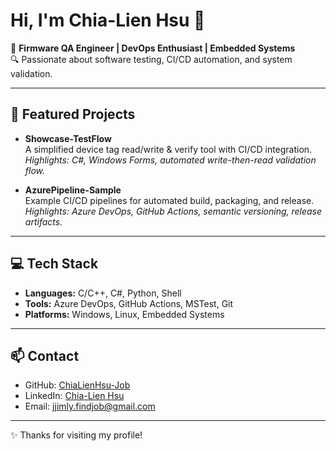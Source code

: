 # Hi, I'm Chia-Lien Hsu 👋

🎯 **Firmware QA Engineer | DevOps Enthusiast | Embedded Systems**  
🔍 Passionate about software testing, CI/CD automation, and system validation.  

---

## 📌 Featured Projects

- **Showcase-TestFlow**  
  A simplified device tag read/write & verify tool with CI/CD integration.  
  *Highlights: C#, Windows Forms, automated write-then-read validation flow.*  

- **AzurePipeline-Sample**  
  Example CI/CD pipelines for automated build, packaging, and release.  
  *Highlights: Azure DevOps, GitHub Actions, semantic versioning, release artifacts.*  

---

## 💻 Tech Stack

- **Languages:** C/C++, C#, Python, Shell  
- **Tools:** Azure DevOps, GitHub Actions, MSTest, Git  
- **Platforms:** Windows, Linux, Embedded Systems  

---

## 📫 Contact

- GitHub: [ChiaLienHsu-Job](https://github.com/ChiaLienHsu-Job)  
- LinkedIn: [Chia-Lien Hsu](https://www.linkedin.com/in/chia-lien-hsu-404b6b84/)  
- Email: jjimly.findjob@gmail.com

---

✨ Thanks for visiting my profile!  
